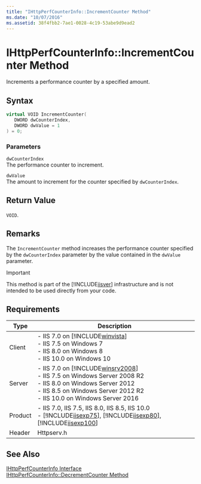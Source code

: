 ```yaml
---
title: "IHttpPerfCounterInfo::IncrementCounter Method"
ms.date: "10/07/2016"
ms.assetid: 38f4fbb2-7ae1-0028-4c19-53abe9d9ead2
---
```

# IHttpPerfCounterInfo::IncrementCounter Method
Increments a performance counter by a specified amount.  
  
## Syntax  
  
```cpp  
virtual VOID IncrementCounter(  
   DWORD dwCounterIndex,  
   DWORD dwValue = 1  
) = 0;  
```  
  
### Parameters  
 `dwCounterIndex`  
 The performance counter to increment.  
  
 `dwValue`  
 The amount to increment for the counter specified by `dwCounterIndex`.  
  
## Return Value  
 `VOID`.  
  
## Remarks  
 The `IncrementCounter` method increases the performance counter specified by the `dwCounterIndex` parameter by the value contained in the `dwValue` parameter.  
  
> [!IMPORTANT]
>  This method is part of the [!INCLUDE[iisver](../../wmi-provider/includes/iisver-md.md)] infrastructure and is not intended to be used directly from your code.  
  
## Requirements  
  
|Type|Description|  
|----------|-----------------|  
|Client|-   IIS 7.0 on [!INCLUDE[winvista](../../wmi-provider/includes/winvista-md.md)]<br />-   IIS 7.5 on Windows 7<br />-   IIS 8.0 on Windows 8<br />-   IIS 10.0 on Windows 10|  
|Server|-   IIS 7.0 on [!INCLUDE[winsrv2008](../../wmi-provider/includes/winsrv2008-md.md)]<br />-   IIS 7.5 on Windows Server 2008 R2<br />-   IIS 8.0 on Windows Server 2012<br />-   IIS 8.5 on Windows Server 2012 R2<br />-   IIS 10.0 on Windows Server 2016|  
|Product|-   IIS 7.0, IIS 7.5, IIS 8.0, IIS 8.5, IIS 10.0<br />-   [!INCLUDE[iisexp75](../../web-development-reference/native-code-api-reference/includes/iisexp75-md.md)], [!INCLUDE[iisexp80](../../web-development-reference/native-code-api-reference/includes/iisexp80-md.md)], [!INCLUDE[iisexp100](../../web-development-reference/native-code-api-reference/includes/iisexp100-md.md)]|  
|Header|Httpserv.h|  
  
## See Also  
 [IHttpPerfCounterInfo Interface](../../web-development-reference/native-code-api-reference/ihttpperfcounterinfo-interface.md)   
 [IHttpPerfCounterInfo::DecrementCounter Method](../../web-development-reference/native-code-api-reference/ihttpperfcounterinfo-decrementcounter-method.md)
